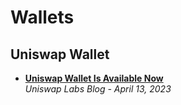 # Wallets

## Uniswap Wallet
- [**Uniswap Wallet Is Available Now**](https://blog.uniswap.org/uniswap-mobile-wallet-release)
  <br/>_Uniswap Labs Blog - April 13, 2023_
